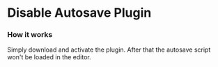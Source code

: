 # Disable Autosave Plugin

### How it works
Simply download and activate the plugin. After that the autosave script won't be loaded in the editor.